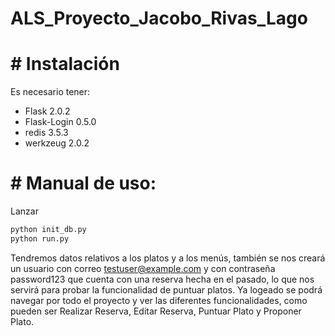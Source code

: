 # ALS_Proyecto_Jacobo_Rivas_Lago

# # Instalación
Es necesario tener:
- Flask 2.0.2
- Flask-Login 0.5.0
- redis 3.5.3
- werkzeug 2.0.2

# # Manual de uso:
Lanzar 
```python
python init_db.py
python run.py
```

Tendremos datos relativos a los platos y a los menús, también se nos creará un usuario con correo testuser@example.com y con contraseña password123 que cuenta con una reserva hecha en el pasado, lo que nos servirá para probar la funcionalidad de puntuar platos.
Ya logeado se podrá navegar por todo el proyecto y ver las diferentes funcionalidades, como pueden ser Realizar Reserva, Editar Reserva, Puntuar Plato y Proponer Plato.
